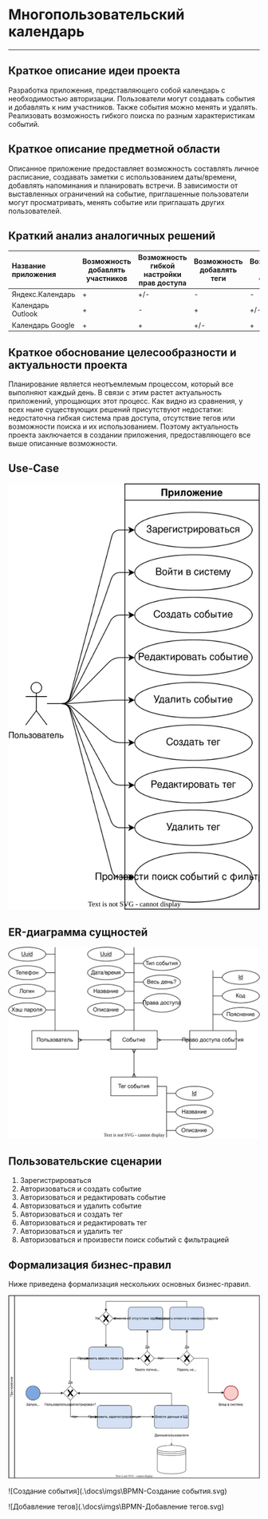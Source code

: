 # Многопользовательский календарь

---

## Краткое описание идеи проекта

Разработка приложения, представляющего собой календарь с необходимостью авторизации. Пользователи могут создавать события и добавлять к ним участников. Также события можно менять и удалять. Реализовать возможность гибкого поиска по разным характеристикам событий.

## Краткое описание предметной области

Описанное приложение предоставляет возможность составлять личное расписание, создавать заметки с использованием даты/времени, добавлять напоминания и планировать встречи. В зависимости от выставленных ограничений на событие, приглашенные пользователи могут просматривать, менять событие или приглашать других пользователей.

## Краткий анализ аналогичных решений

| Название приложения | Возможность добавлять участников | Возможность гибкой настройки прав доступа | Возможность добавлять теги | Возможность поиска событий |
| :------------------ | -------------------------------- | ----------------------------------------- | -------------------------- | -------------------------- |
| Яндекс.Календарь    | +                                | +/-                                       | -                          | -                          |
| Календарь Outlook   | +                                | -                                         | +                          | +/-                        |
| Календарь Google    | +                                | +                                         | +/-                        | +                          |

## Краткое обоснование целесообразности и актуальности проекта

Планирование является неотъемлемым процессом, который все выполняют каждый день. В связи с этим растет актуальность приложений, упрощающих этот процесс. Как видно из сравнения, у всех ныне существующих решений присутствуют недостатки: недостаточна гибкая система прав доступа, отсутствие тегов или возможности поиска и их использованием. Поэтому актуальность проекта заключается в создании приложения, предоставляющего все выше описанные возможности.

## Use-Case

![Use-Case](.\docs\imgs\Use-Case.svg)

## ER-диаграмма сущностей

![ER-диаграмма сущностей](.\docs\imgs\ER.svg)

## Пользовательские сценарии

1. Зарегистрироваться
2. Авторизоваться и создать событие
3. Авторизоваться и редактировать событие
4. Авторизоваться и удалить событие
5. Авторизоваться и создать тег
6. Авторизоваться и редактировать тег
7. Авторизоваться и удалить тег
8. Авторизоваться и произвести поиск событий с фильтрацией

## Формализация бизнес-правил

Ниже приведена формализация нескольких основных бизнес-правил.

![Авторизация](.\docs\imgs\BPMN-Авторизация.svg)

![Создание события](.\docs\imgs\BPMN-Создание события.svg)

![Добавление тегов](.\docs\imgs\BPMN-Добавление тегов.svg)
